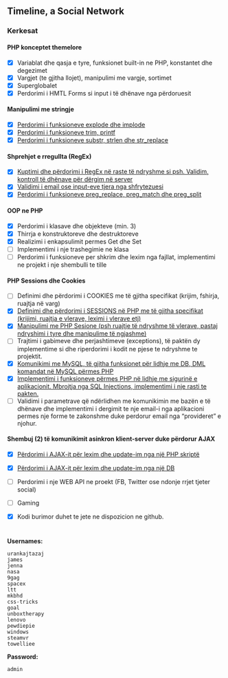 ## Timeline, a Social Network


### Kerkesat
#### PHP konceptet themelore
- [x] Variablat dhe qasja e tyre, funksionet built-in ne PHP, konstantet dhe degezimet
- [x] Vargjet (te gjitha llojet), manipulimi me vargje, sortimet
- [x] Superglobalet
- [x] Perdorimi i HMTL Forms si input i të dhënave nga përdoruesit

#### Manipulimi me stringje
- [x] [Perdorimi i funksioneve explode dhe implode](https://github.com/urankajtazaj/Timeline/blob/b73f62358bfae2ef375739e9526ff5d8ac2d165f/Src/Timeline.php#L40)
- [x] [Perdorimi i funksioneve trim, printf](https://github.com/urankajtazaj/Timeline/blob/5b5e6ea3fbe136d3658b63796dd2563cb94e1e13/Src/Controller/UserController.php#L27)
- [x] [Perdorimi i funksioneve substr, strlen dhe str_replace](https://github.com/urankajtazaj/Timeline/blob/5b5e6ea3fbe136d3658b63796dd2563cb94e1e13/Src/Timeline.php#L47)

#### Shprehjet e rregullta (RegEx)
- [x] [Kuptimi dhe përdorimi i RegEx në raste të ndryshme si psh. Validim, kontroll të dhënave për dërgim në server](https://github.com/urankajtazaj/Timeline/blob/5b5e6ea3fbe136d3658b63796dd2563cb94e1e13/Src/Timeline.php#L38)
- [x] [Validimi i email ose input-eve tjera nga shfrytezuesi](https://github.com/urankajtazaj/Timeline/blob/5b5e6ea3fbe136d3658b63796dd2563cb94e1e13/Src/Controller/UserController.php#L37)
- [x] [Perdorimi i funksioneve preg_replace, preg_match dhe preg_split](https://github.com/urankajtazaj/Timeline/blob/5b5e6ea3fbe136d3658b63796dd2563cb94e1e13/Src/Timeline.php#L48)

#### OOP ne PHP
- [x] Perdorimi i klasave dhe objekteve (min. 3)
- [x] Thirrja e konstruktoreve dhe destruktoreve
- [x] Realizimi i enkapsulimit permes Get dhe Set
- [ ] Implementimi i nje trashegimie ne klasa
- [ ] Perdorimi i funksioneve per shkrim dhe lexim nga fajllat, implementimi ne projekt i nje shembulli te tille

#### PHP Sessions dhe Cookies
- [ ] Definimi dhe përdorimi i COOKIES me të gjitha specifikat (krijim, fshirja, ruajtja në varg)
- [x] [Definimi dhe përdorimi i SESSIONS në PHP me të gjitha specifikat (krijimi, ruajtja e vlerave, leximi i vlerave etj)](https://github.com/urankajtazaj/Timeline/blob/master/Src/Service/Sessions.php)
- [x] [Manipulimi me PHP Sesione (psh ruajtje të ndryshme të vlerave, pastaj ndryshimi i tyre dhe manipulime të ngjashme)](https://github.com/urankajtazaj/Timeline/blob/5b5e6ea3fbe136d3658b63796dd2563cb94e1e13/Src/Controller/UserController.php#L78)
- [ ] Trajtimi i gabimeve dhe perjashtimeve (exceptions), të paktën dy implementime si dhe riperdorimi i kodit ne pjese te ndryshme te projektit.
- [x] [Komunikimi me MySQL, të gjitha funksionet për lidhje me DB, DML komandat në MySQL përmes PHP](https://github.com/urankajtazaj/Timeline/blob/master/includes/Database.php)
- [x] [Implementimi i funksioneve përmes PHP në lidhje me sigurinë e aplikacionit. Mbrojtja nga SQL Injections, implementimi i nje rasti te pakten.](https://github.com/urankajtazaj/Timeline/blob/5b5e6ea3fbe136d3658b63796dd2563cb94e1e13/Src/Controller/UserController.php#L27)
- [ ] Validimi i parametrave që ndërlidhen me komunikimin me bazën e të dhënave dhe implementimi i dergimit te nje email-i nga aplikacioni permes nje forme te zakonshme duke perdorur email nga “provideret” e njohur.

#### Shembuj (2) të komunikimit asinkron klient-server duke përdorur AJAX
- [x] [Përdorimi i AJAX-it për lexim dhe update-im nga një PHP skriptë](https://github.com/urankajtazaj/Timeline/tree/master/assets/js)
- [x] [Përdorimi i AJAX-it për lexim dhe update-im nga një DB](https://github.com/urankajtazaj/Timeline/tree/master/assets/js)
- [ ] Perdorimi i nje WEB API ne proekt (FB, Twitter ose ndonje rrjet tjeter social)
- [ ] Gaming
- [x] Kodi burimor duhet te jete ne dispozicion ne github.


#
**Usernames:**
```
urankajtazaj
james
jenna
nasa
9gag
spacex
ltt
mkbhd
css-tricks
goal
unboxtherapy 
lenovo
pewdiepie
windows
steamvr
towelliee
```

**Password:**
```
admin
```
